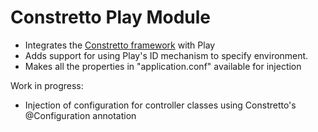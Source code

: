 Constretto Play Module
===================

 * Integrates the [Constretto framework](http://constretto.org) with Play
 * Adds support for using Play's ID mechanism to specify environment. 
 * Makes all the properties in "application.conf" available for injection

Work in progress:

 * Injection of configuration for controller classes using Constretto's @Configuration annotation

